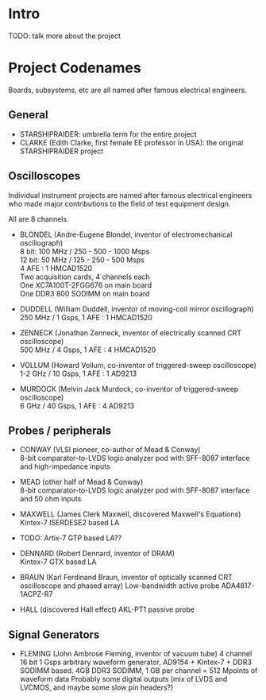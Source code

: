 # Intro

TODO: talk more about the project

# Project Codenames

Boards, subsystems, etc are all named after famous electrical engineers.

## General

* STARSHIPRAIDER: umbrella term for the entire project
* CLARKE (Edith Clarke, first female EE professor in USA): the original STARSHIPRAIDER project

## Oscilloscopes

Individual instrument projects are named after famous electrical engineers who made major contributions to the field of
test equipment design.

All are 8 channels.

* BLONDEL (Andre-Eugene Blondel, inventor of electromechanical oscillograph) \
  8 bit: 100 MHz / 250 - 500 - 1000 Msps \
  12 bit: 50 MHz / 125 - 250 - 500 Msps \
  4 AFE : 1 HMCAD1520 \
  Two acquisition cards, 4 channels each \
  One XC7A100T-2FGG676 on main board \
  One DDR3 800 SODIMM on main board

* DUDDELL (William Duddell, inventor of moving-coil mirror oscillograph) \
  250 MHz / 1 Gsps, 1 AFE : 1 HMCAD1520

* ZENNECK (Jonathan Zenneck, inventor of electrically scanned CRT oscilloscope) \
  500 MHz / 4 Gsps, 1 AFE : 4 HMCAD1520

* VOLLUM (Howard Vollum, co-inventor of triggered-sweep oscilloscope) \
  1-2 GHz / 10 Gsps, 1 AFE : 1 AD9213

* MURDOCK (Melvin Jack Murdock, co-inventor of triggered-sweep oscilloscope) \
  6 GHz / 40 Gsps, 1 AFE : 4 AD9213

## Probes / peripherals

* CONWAY (VLSI pioneer, co-author of Mead & Conway) \
  8-bit comparator-to-LVDS logic analyzer pod with SFF-8087 interface and high-impedance inputs

* MEAD (other half of Mead & Conway) \
  8-bit comparator-to-LVDS logic analyzer pod with SFF-8087 interface and 50 ohm inputs

* MAXWELL (James Clerk Maxwell, discovered Maxwell's Equations) \
  Kintex-7 ISERDESE2 based LA

* TODO: Artix-7 GTP based LA??

* DENNARD (Robert Dennard, inventor of DRAM) \
  Kintex-7 GTX based LA

* BRAUN (Karl Ferdinand Braun, inventor of optically scanned CRT oscilloscope and phased array)
  Low-bandwidth active probe
	ADA4817-1ACPZ-R7

* HALL (discovered Hall effect)
  AKL-PT1 passive probe

## Signal Generators

* FLEMING (John Ambrose Fleming, inventor of vacuum tube)
  4 channel 16 bit 1 Gsps arbitrary waveform generator, AD9154 + Kintex-7 + DDR3 SODIMM based.
  4GB DDR3 SODIMM, 1 GB per channel = 512 Mpoints of waveform data
  Probably some digital outputs (mix of LVDS and LVCMOS, and maybe some slow pin headers?)
